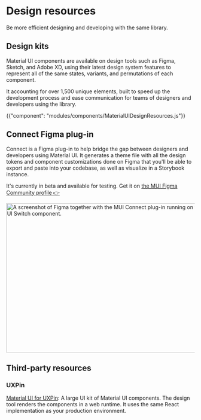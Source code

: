 # Design resources

<p class="description">Be more efficient designing and developing with the same library.</p>

## Design kits

Material UI components are available on design tools such as Figma, Sketch, and Adobe XD, using their latest design system features to represent all of the same states, variants, and permutations of each component.

It accounting for over 1,500 unique elements, built to speed up the development process and ease communication for teams of designers and developers using the library.

{{"component": "modules/components/MaterialUIDesignResources.js"}}

## Connect Figma plug-in

Connect is a Figma plug-in to help bridge the gap between designers and developers using Material UI.
It generates a theme file with all the design tokens and component customizations done on Figma that you'll be able to export and paste into your codebase, as well as visualize in a Storybook instance.

It's currently in beta and available for testing.
Get it on [the MUI Figma Community profile 👉](/)

<img src="/static/material-ui/design-resources/connect.png" style="width: 814px;" alt="A screenshot of Figma together with the MUI Connect plug-in running on the side, doing customziations to the Material UI Switch component." width="1628" height="400" />

## Third-party resources

### UXPin

[Material UI for UXPin](https://www.uxpin.com/merge/mui-library): A large UI kit of Material UI components.
The design tool renders the components in a web runtime. It uses the same React implementation as your production environment.

